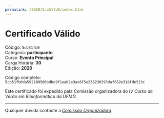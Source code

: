 ```yaml
---
permalink: /2020/5cb51fb0/index.html
---
```


# Certificado Válido

Código: `5cb51fb0`<br>
Categoria: **participante**<br>
Curso: **Evento Principal**<br>
Carga Horária: **30**<br>
Edição: **2020**<br>


Código completo: `5cb51fb0da592189506bdbe9f1eab2e3ae6f5e238230293daf652e318fde513c`


Este certificado foi expedido pela Comissão organizadora do *IV Curso de Verão em Bioinformática da UFMG*.

----

Qualquer dúvida contacte a [_Comissão Organizadora_](<mailto:cursobioinfoufmg@gmail.com$subject=[Certificados]>)

